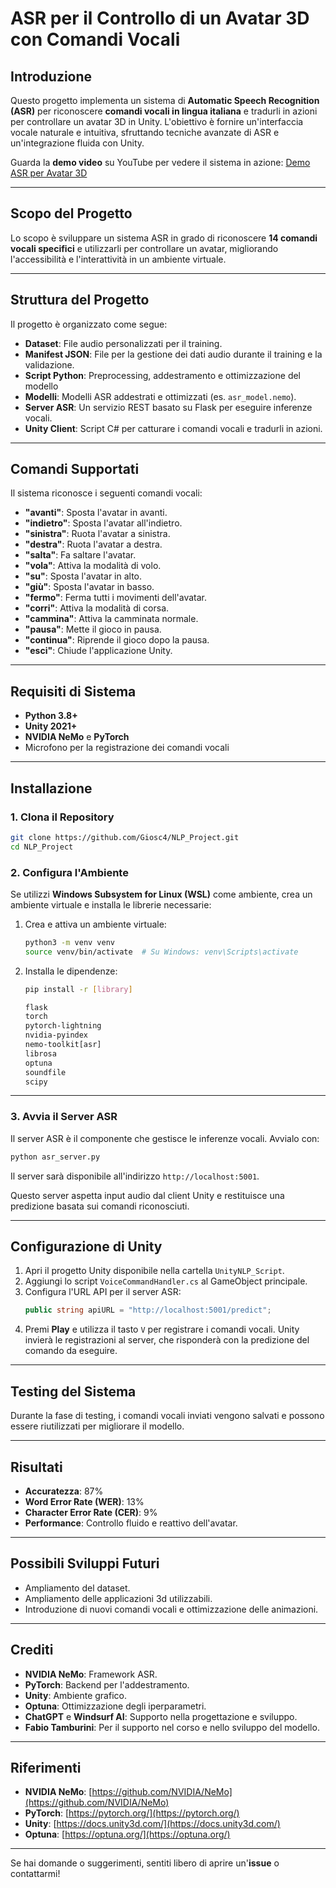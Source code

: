 # **ASR per il Controllo di un Avatar 3D con Comandi Vocali**

## **Introduzione**
Questo progetto implementa un sistema di **Automatic Speech Recognition (ASR)** per riconoscere **comandi vocali in lingua italiana** e tradurli in azioni per controllare un avatar 3D in Unity. L'obiettivo è fornire un'interfaccia vocale naturale e intuitiva, sfruttando tecniche avanzate di ASR e un'integrazione fluida con Unity.

Guarda la **demo video** su YouTube per vedere il sistema in azione: [Demo ASR per Avatar 3D](https://youtu.be/2o5hHY2TzA8)

---

## **Scopo del Progetto**
Lo scopo è sviluppare un sistema ASR in grado di riconoscere **14 comandi vocali specifici** e utilizzarli per controllare un avatar, migliorando l'accessibilità e l'interattività in un ambiente virtuale.

---

## **Struttura del Progetto**
Il progetto è organizzato come segue:

- **Dataset**: File audio personalizzati per il training.
- **Manifest JSON**: File per la gestione dei dati audio durante il training e la validazione.
- **Script Python**: Preprocessing, addestramento e ottimizzazione del modello
- **Modelli**: Modelli ASR addestrati e ottimizzati (es. `asr_model.nemo`).
- **Server ASR**: Un servizio REST basato su Flask per eseguire inferenze vocali.
- **Unity Client**: Script C# per catturare i comandi vocali e tradurli in azioni.

---

## **Comandi Supportati**
Il sistema riconosce i seguenti comandi vocali:

- **"avanti"**: Sposta l'avatar in avanti.
- **"indietro"**: Sposta l'avatar all'indietro.
- **"sinistra"**: Ruota l'avatar a sinistra.
- **"destra"**: Ruota l'avatar a destra.
- **"salta"**: Fa saltare l'avatar.
- **"vola"**: Attiva la modalità di volo.
- **"su"**: Sposta l'avatar in alto.
- **"giù"**: Sposta l'avatar in basso.
- **"fermo"**: Ferma tutti i movimenti dell'avatar.
- **"corri"**: Attiva la modalità di corsa.
- **"cammina"**: Attiva la camminata normale.
- **"pausa"**: Mette il gioco in pausa.
- **"continua"**: Riprende il gioco dopo la pausa.
- **"esci"**: Chiude l'applicazione Unity.

---

## **Requisiti di Sistema**
- **Python 3.8+**
- **Unity 2021+**
- **NVIDIA NeMo** e **PyTorch**
- Microfono per la registrazione dei comandi vocali

---

## **Installazione**

### **1. Clona il Repository**
```bash
git clone https://github.com/Giosc4/NLP_Project.git
cd NLP_Project
```

### **2. Configura l'Ambiente**

Se utilizzi **Windows Subsystem for Linux (WSL)** come ambiente, crea un ambiente virtuale e installa le librerie necessarie:

1. Crea e attiva un ambiente virtuale:
   ```bash
   python3 -m venv venv
   source venv/bin/activate  # Su Windows: venv\Scripts\activate
   ```

2. Installa le dipendenze:
   ```bash
   pip install -r [library]
   ```
   ```bash
   flask
   torch
   pytorch-lightning
   nvidia-pyindex
   nemo-toolkit[asr]
   librosa
   optuna
   soundfile
   scipy
   ```
   

---

### **3. Avvia il Server ASR**

Il server ASR è il componente che gestisce le inferenze vocali. Avvialo con:
```bash
python asr_server.py
```
Il server sarà disponibile all'indirizzo `http://localhost:5001`.

Questo server aspetta input audio dal client Unity e restituisce una predizione basata sui comandi riconosciuti.

---

## **Configurazione di Unity**
1. Apri il progetto Unity disponibile nella cartella `UnityNLP_Script`.
2. Aggiungi lo script `VoiceCommandHandler.cs` al GameObject principale.
3. Configura l'URL API per il server ASR:
   ```csharp
   public string apiURL = "http://localhost:5001/predict";
   ```
4. Premi **Play** e utilizza il tasto `V` per registrare i comandi vocali.
   Unity invierà le registrazioni al server, che risponderà con la predizione del comando da eseguire.

---

## **Testing del Sistema**
Durante la fase di testing, i comandi vocali inviati vengono salvati e possono essere riutilizzati per migliorare il modello.

---

## **Risultati**
- **Accuratezza**: 87%
- **Word Error Rate (WER)**: 13%
- **Character Error Rate (CER)**: 9%
- **Performance**: Controllo fluido e reattivo dell'avatar.

---

## **Possibili Sviluppi Futuri**
- Ampliamento del dataset.
- Ampliamento delle applicazioni 3d utilizzabili.
- Introduzione di nuovi comandi vocali e ottimizzazione delle animazioni.

---

## **Crediti**
- **NVIDIA NeMo**: Framework ASR.
- **PyTorch**: Backend per l'addestramento.
- **Unity**: Ambiente grafico.
- **Optuna**: Ottimizzazione degli iperparametri.
- **ChatGPT** e **Windsurf AI**: Supporto nella progettazione e sviluppo.
- **Fabio Tamburini**: Per il supporto nel corso e nello sviluppo del modello.

---

## **Riferimenti**
- **NVIDIA NeMo**: [https://github.com/NVIDIA/NeMo](https://github.com/NVIDIA/NeMo)
- **PyTorch**: [https://pytorch.org/](https://pytorch.org/)
- **Unity**: [https://docs.unity3d.com/](https://docs.unity3d.com/)
- **Optuna**: [https://optuna.org/](https://optuna.org/)

---

Se hai domande o suggerimenti, sentiti libero di aprire un'**issue** o contattarmi!
